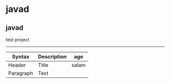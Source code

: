 # javad
## javad
test project
***

| Syntax      | Description | age   |
| ----------- | ----------- |------ |
| Header      | Title       | salam |
| Paragraph   | Text        |       |css.